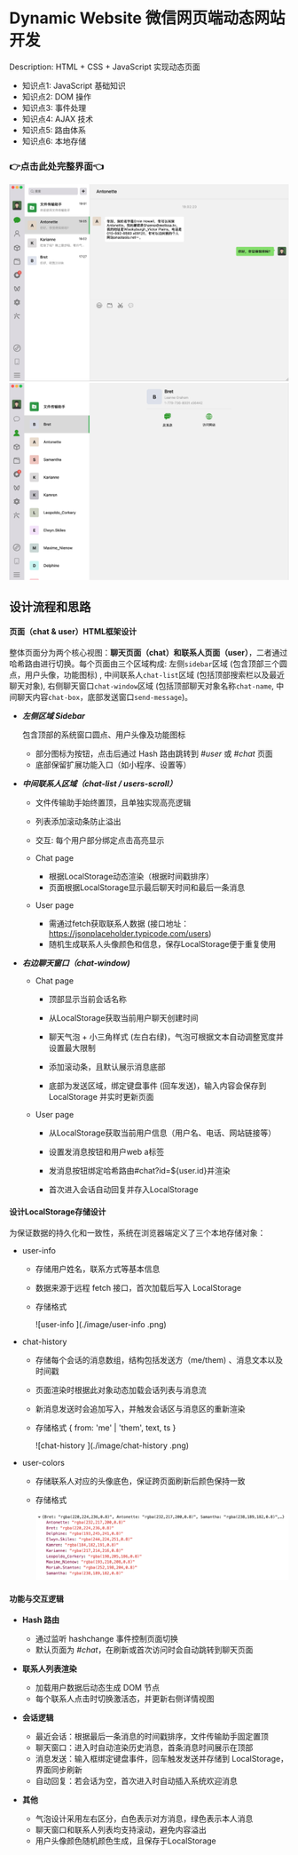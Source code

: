 # Dynamic Website 微信网页端动态网站开发

Description: HTML + CSS + JavaScript 实现动态页面

- 知识点1: JavaScript 基础知识
- 知识点2: DOM 操作
- 知识点3: 事件处理
- 知识点4: AJAX 技术
- 知识点5: 路由体系
- 知识点6: 本地存储

### 👉点击此处完整界面👈

<img src="./image/01.png" alt="01" style="zoom: 50%;" />

<img src="./image/02.png" alt="02" style="zoom:50%;" />



## 设计流程和思路

#### **页面（chat & user）HTML框架设计**

​	整体页面分为两个核心视图：**聊天页面（chat）和联系人页面（user）**，二者通过哈希路由进行切换。每个页面由三个区域构成: 左侧`sidebar`区域 (包含顶部三个圆点，用户头像，功能图标) , 中间联系人`chat-list`区域 (包括顶部搜索栏以及最近聊天对象), 右侧聊天窗口`chat-window`区域 (包括顶部聊天对象名称`chat-name`, 中间聊天内容`chat-box`，底部发送窗口`send-message`)。

- ***左侧区域 Sidebar***

  包含顶部的系统窗口圆点、用户头像及功能图标

  - 部分图标为按钮，点击后通过 Hash 路由跳转到 *#user* 或 *#chat* 页面
  - 底部保留扩展功能入口（如小程序、设置等）

- ***中间联系人区域（chat-list / users-scroll）***

  - 文件传输助手始终置顶，且单独实现高亮逻辑

  - 列表添加滚动条防止溢出

  - 交互: 每个用户部分绑定点击高亮显示

  - Chat page
    - 根据LocalStorage动态渲染（根据时间戳排序）
    - 页面根据LocalStorage显示最后聊天时间和最后一条消息

  - User page
    - 需通过fetch获取联系人数据   (接口地址：https://jsonplaceholder.typicode.com/users)
    - 随机生成联系人头像颜色和信息，保存LocalStorage便于重复使用

- ***右边聊天窗口（chat-window)***

  - Chat page

    - 顶部显示当前会话名称
    - 从LocalStorage获取当前用户聊天创建时间

    - 聊天气泡 + 小三角样式 (左白右绿)，气泡可根据文本自动调整宽度并设置最大限制

    - 添加滚动条，且默认展示消息底部

    - 底部为发送区域，绑定键盘事件 (回车发送)，输入内容会保存到 LocalStorage 并实时更新页面

  - User page

    - 从LocalStorage获取当前用户信息（用户名、电话、网站链接等）

    - 设置发消息按钮和用户web a标签

    - 发消息按钮绑定哈希路由\#chat?id=${user.id}并渲染

    - 首次进入会话自动回复并存入LocalStorage

      

#### 设计LocalStorage存储设计

为保证数据的持久化和一致性，系统在浏览器端定义了三个本地存储对象：

- user-info

  - 存储用户姓名，联系方式等基本信息

  - 数据来源于远程 fetch 接口，首次加载后写入 LocalStorage

  - 存储格式

    ![user-info ](./image/user-info .png)

- chat-history 

  - 存储每个会话的消息数组，结构包括发送方（me/them) 、消息文本以及时间戳
  - 页面渲染时根据此对象动态加载会话列表与消息流
  - 新消息发送时会追加写入，并触发会话区与消息区的重新渲染

  - 存储格式 { from: 'me' | 'them', text, ts }

    ![chat-history ](./image/chat-history .png)

- user-colors

  - 存储联系人对应的头像底色，保证跨页面刷新后颜色保持一致

  - 存储格式

    ![user-colors](./image/user-colors.png)

#### **功能与交互逻辑**

- **Hash 路由**

  - 通过监听 hashchange 事件控制页面切换
  - 默认页面为 *#chat*，在刷新或首次访问时会自动跳转到聊天页面

- **联系人列表渲染**

  - 加载用户数据后动态生成 DOM 节点
  - 每个联系人点击时切换激活态，并更新右侧详情视图

- **会话逻辑**

  - 最近会话：根据最后一条消息的时间戳排序，文件传输助手固定置顶
  - 聊天窗口：进入时自动渲染历史消息，首条消息时间展示在顶部
  - 消息发送：输入框绑定键盘事件，回车触发发送并存储到 LocalStorage，界面同步刷新
  - 自动回复：若会话为空，首次进入时自动插入系统欢迎消息

- **其他**

  - 气泡设计采用左右区分，白色表示对方消息，绿色表示本人消息
  - 聊天窗口和联系人列表均支持滚动，避免内容溢出
  - 用户头像颜色随机颜色生成，且保存于LocalStorage
